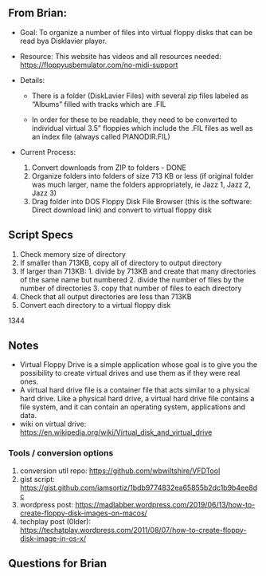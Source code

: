 ## From Brian:

- Goal: To organize a number of files into virtual floppy disks that can be read bya Disklavier player.
- Resource: This website has videos and all resources needed: https://floppyusbemulator.com/no-midi-support

- Details:
  - There is a folder (DiskLavier Files) with several zip files labeled as “Albums” filled with tracks which are .FIL

  - In order for these to be readable, they need to be converted to individual virtual 3.5” floppies which include the .FIL files as well as an index file (always called PIANODIR.FIL)

- Current Process:
  1. Convert downloads from ZIP to folders - DONE
  2. Organize folders into folders of size 713 KB or less (if original folder was much larger, name the folders appropriately, ie Jazz 1, Jazz 2, Jazz 3)
  3. Drag folder into DOS Floppy Disk File Browser (this is the software: Direct download link) and convert to virtual floppy disk

## Script Specs
1. Check memory size of directory
  1. If smaller than 713KB, copy all of directory to output directory
  2. If larger than 713KB:
    1. divide by 713KB and create that many directories of the same name but numbered
    2. divide the number of files by the number of directories
    3. copy that number of files to each directory
2. Check that all output directories are less than 713KB
3. Convert each directory to a virtual floppy disk


1344

## Notes

- Virtual Floppy Drive is a simple application whose goal is to give you the possibility to create virtual drives and use them as if they were real ones.
- A virtual hard drive file is a container file that acts similar to a physical hard drive. Like a physical hard drive, a virtual hard drive file contains a file system, and it can contain an operating system, applications and data.
- wiki on virtual drive: https://en.wikipedia.org/wiki/Virtual_disk_and_virtual_drive

### Tools / conversion options
1. conversion util repo: https://github.com/wbwiltshire/VFDTool
2. gist script: https://gist.github.com/iamsortiz/1bdb9774832ea65855b2dc1b9b4ee8dc
3. wordpress post: https://madlabber.wordpress.com/2019/06/13/how-to-create-floppy-disk-images-on-macos/
4. techplay post (0lder): https://techatplay.wordpress.com/2011/08/07/how-to-create-floppy-disk-image-in-os-x/


## Questions for Brian
